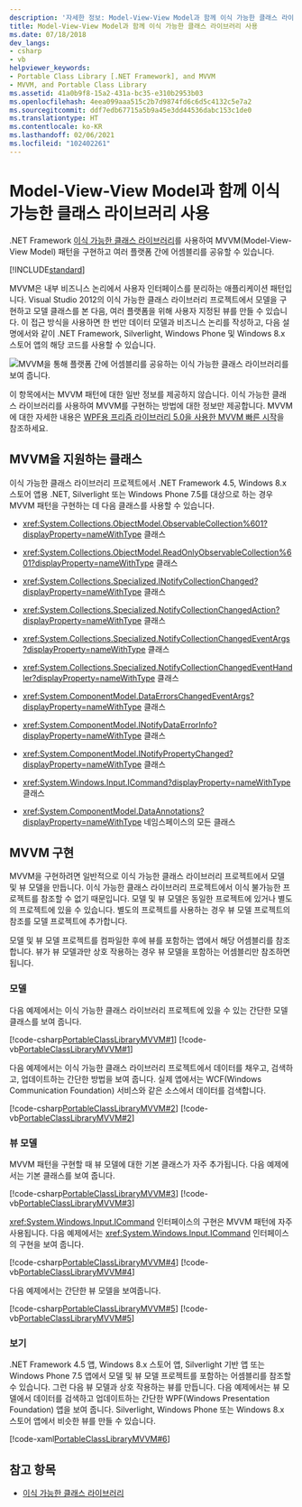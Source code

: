 ```yaml
---
description: '자세한 정보: Model-View-View Model과 함께 이식 가능한 클래스 라이브러리 사용'
title: Model-View-View Model과 함께 이식 가능한 클래스 라이브러리 사용
ms.date: 07/18/2018
dev_langs:
- csharp
- vb
helpviewer_keywords:
- Portable Class Library [.NET Framework], and MVVM
- MVVM, and Portable Class Library
ms.assetid: 41a0b9f8-15a2-431a-bc35-e310b2953b03
ms.openlocfilehash: 4eea099aaa515c2b7d9874fd6c6d5c4132c5e7a2
ms.sourcegitcommit: ddf7edb67715a5b9a45e3dd44536dabc153c1de0
ms.translationtype: HT
ms.contentlocale: ko-KR
ms.lasthandoff: 02/06/2021
ms.locfileid: "102402261"
---
```

# <a name="using-portable-class-library-with-model-view-view-model"></a>Model-View-View Model과 함께 이식 가능한 클래스 라이브러리 사용

.NET Framework [이식 가능한 클래스 라이브러리](portable-class-library.md)를 사용하여 MVVM(Model-View-View Model) 패턴을 구현하고 여러 플랫폼 간에 어셈블리를 공유할 수 있습니다.

[!INCLUDE[standard](../../../includes/pcl-to-standard.md)]

 MVVM은 내부 비즈니스 논리에서 사용자 인터페이스를 분리하는 애플리케이션 패턴입니다. Visual Studio 2012의 이식 가능한 클래스 라이브러리 프로젝트에서 모델을 구현하고 모델 클래스를 본 다음, 여러 플랫폼을 위해 사용자 지정된 뷰를 만들 수 있습니다. 이 접근 방식을 사용하면 한 번만 데이터 모델과 비즈니스 논리를 작성하고, 다음 설명에서와 같이 .NET Framework, Silverlight, Windows Phone 및 Windows 8.x 스토어 앱의 해당 코드를 사용할 수 있습니다.

 ![MVVM을 통해 플랫폼 간에 어셈블리를 공유하는 이식 가능한 클래스 라이브러리를 보여 줍니다.](./media/using-portable-class-library-with-model-view-view-model/mvvm-share-assemblies-across-platforms.png)

 이 항목에서는 MVVM 패턴에 대한 일반 정보를 제공하지 않습니다. 이식 가능한 클래스 라이브러리를 사용하여 MVVM를 구현하는 방법에 대한 정보만 제공합니다. MVVM에 대한 자세한 내용은 [WPF용 프리즘 라이브러리 5.0을 사용한 MVVM 빠른 시작](/previous-versions/msp-n-p/gg430857(v=pandp.40))을 참조하세요.

## <a name="classes-that-support-mvvm"></a>MVVM을 지원하는 클래스

 이식 가능한 클래스 라이브러리 프로젝트에서 .NET Framework 4.5, Windows 8.x 스토어 앱용 .NET, Silverlight 또는 Windows Phone 7.5를 대상으로 하는 경우 MVVM 패턴을 구현하는 데 다음 클래스를 사용할 수 있습니다.

- <xref:System.Collections.ObjectModel.ObservableCollection%601?displayProperty=nameWithType> 클래스

- <xref:System.Collections.ObjectModel.ReadOnlyObservableCollection%601?displayProperty=nameWithType> 클래스

- <xref:System.Collections.Specialized.INotifyCollectionChanged?displayProperty=nameWithType> 클래스

- <xref:System.Collections.Specialized.NotifyCollectionChangedAction?displayProperty=nameWithType> 클래스

- <xref:System.Collections.Specialized.NotifyCollectionChangedEventArgs?displayProperty=nameWithType> 클래스

- <xref:System.Collections.Specialized.NotifyCollectionChangedEventHandler?displayProperty=nameWithType> 클래스

- <xref:System.ComponentModel.DataErrorsChangedEventArgs?displayProperty=nameWithType> 클래스

- <xref:System.ComponentModel.INotifyDataErrorInfo?displayProperty=nameWithType> 클래스

- <xref:System.ComponentModel.INotifyPropertyChanged?displayProperty=nameWithType> 클래스

- <xref:System.Windows.Input.ICommand?displayProperty=nameWithType> 클래스

- <xref:System.ComponentModel.DataAnnotations?displayProperty=nameWithType> 네임스페이스의 모든 클래스

## <a name="implementing-mvvm"></a>MVVM 구현

 MVVM을 구현하려면 일반적으로 이식 가능한 클래스 라이브러리 프로젝트에서 모델 및 뷰 모델을 만듭니다. 이식 가능한 클래스 라이브러리 프로젝트에서 이식 불가능한 프로젝트를 참조할 수 없기 때문입니다. 모델 및 뷰 모델은 동일한 프로젝트에 있거나 별도의 프로젝트에 있을 수 있습니다. 별도의 프로젝트를 사용하는 경우 뷰 모델 프로젝트의 참조를 모델 프로젝트에 추가합니다.

 모델 및 뷰 모델 프로젝트를 컴파일한 후에 뷰를 포함하는 앱에서 해당 어셈블리를 참조합니다. 뷰가 뷰 모델과만 상호 작용하는 경우 뷰 모델을 포함하는 어셈블리만 참조하면 됩니다.

### <a name="model"></a>모델

 다음 예제에서는 이식 가능한 클래스 라이브러리 프로젝트에 있을 수 있는 간단한 모델 클래스를 보여 줍니다.

 [!code-csharp[PortableClassLibraryMVVM#1](../../../samples/snippets/csharp/VS_Snippets_CLR/portableclasslibrarymvvm/cs/customer.cs#1)]
 [!code-vb[PortableClassLibraryMVVM#1](../../../samples/snippets/visualbasic/VS_Snippets_CLR/portableclasslibrarymvvm/vb/customer.vb#1)]

 다음 예제에서는 이식 가능한 클래스 라이브러리 프로젝트에서 데이터를 채우고, 검색하고, 업데이트하는 간단한 방법을 보여 줍니다. 실제 앱에서는 WCF(Windows Communication Foundation) 서비스와 같은 소스에서 데이터를 검색합니다.

 [!code-csharp[PortableClassLibraryMVVM#2](../../../samples/snippets/csharp/VS_Snippets_CLR/portableclasslibrarymvvm/cs/customerrepository.cs#2)]
 [!code-vb[PortableClassLibraryMVVM#2](../../../samples/snippets/visualbasic/VS_Snippets_CLR/portableclasslibrarymvvm/vb/customerrepository.vb#2)]

### <a name="view-model"></a>뷰 모델

 MVVM 패턴을 구현할 때 뷰 모델에 대한 기본 클래스가 자주 추가됩니다. 다음 예제에서는 기본 클래스를 보여 줍니다.

 [!code-csharp[PortableClassLibraryMVVM#3](../../../samples/snippets/csharp/VS_Snippets_CLR/portableclasslibrarymvvm/cs/viewmodelbase.cs#3)]
 [!code-vb[PortableClassLibraryMVVM#3](../../../samples/snippets/visualbasic/VS_Snippets_CLR/portableclasslibrarymvvm/vb/viewmodelbase.vb#3)]

 <xref:System.Windows.Input.ICommand> 인터페이스의 구현은 MVVM 패턴에 자주 사용됩니다. 다음 예제에서는 <xref:System.Windows.Input.ICommand> 인터페이스의 구현을 보여 줍니다.

 [!code-csharp[PortableClassLibraryMVVM#4](../../../samples/snippets/csharp/VS_Snippets_CLR/portableclasslibrarymvvm/cs/relaycommand.cs#4)]
 [!code-vb[PortableClassLibraryMVVM#4](../../../samples/snippets/visualbasic/VS_Snippets_CLR/portableclasslibrarymvvm/vb/relaycommand.vb#4)]

 다음 예제에서는 간단한 뷰 모델을 보여줍니다.

 [!code-csharp[PortableClassLibraryMVVM#5](../../../samples/snippets/csharp/VS_Snippets_CLR/portableclasslibrarymvvm/cs/mainpageviewmodel.cs#5)]
 [!code-vb[PortableClassLibraryMVVM#5](../../../samples/snippets/visualbasic/VS_Snippets_CLR/portableclasslibrarymvvm/vb/customerviewmodel.vb#5)]  
  
### <a name="view"></a>보기  

 .NET Framework 4.5 앱, Windows 8.x 스토어 앱, Silverlight 기반 앱 또는 Windows Phone 7.5 앱에서 모델 및 뷰 모델 프로젝트를 포함하는 어셈블리를 참조할 수 있습니다.  그런 다음 뷰 모델과 상호 작용하는 뷰를 만듭니다. 다음 예제에서는 뷰 모델에서 데이터를 검색하고 업데이트하는 간단한 WPF(Windows Presentation Foundation) 앱을 보여 줍니다. Silverlight, Windows Phone 또는 Windows 8.x 스토어 앱에서 비슷한 뷰를 만들 수 있습니다.  
  
 [!code-xaml[PortableClassLibraryMVVM#6](../../../samples/snippets/csharp/VS_Snippets_CLR/portableclasslibrarymvvm/cs/mainwindow.xaml#6)]  
  
## <a name="see-also"></a>참고 항목

- [이식 가능한 클래스 라이브러리](portable-class-library.md)
